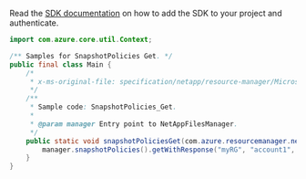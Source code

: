 Read the [SDK documentation](https://github.com/Azure/azure-sdk-for-java/blob/azure-resourcemanager-netapp_1.0.0-beta.6/sdk/netapp/azure-resourcemanager-netapp/README.md) on how to add the SDK to your project and authenticate.

```java
import com.azure.core.util.Context;

/** Samples for SnapshotPolicies Get. */
public final class Main {
    /*
     * x-ms-original-file: specification/netapp/resource-manager/Microsoft.NetApp/stable/2021-06-01/examples/SnapshotPolicies_Get.json
     */
    /**
     * Sample code: SnapshotPolicies_Get.
     *
     * @param manager Entry point to NetAppFilesManager.
     */
    public static void snapshotPoliciesGet(com.azure.resourcemanager.netapp.NetAppFilesManager manager) {
        manager.snapshotPolicies().getWithResponse("myRG", "account1", "snapshotPolicyName", Context.NONE);
    }
}
```

